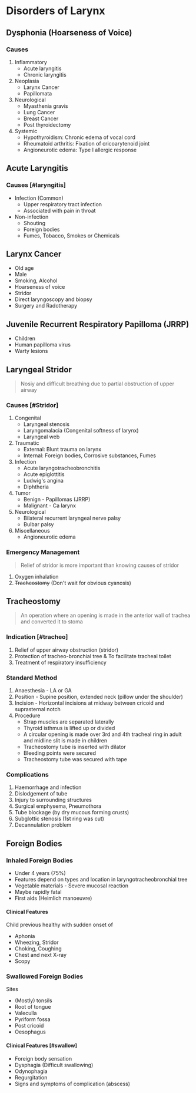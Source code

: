 # Disorders of Larynx

## Dysphonia (Hoarseness of Voice)

### Causes

1. Inflammatory
   - Acute laryngitis
   - Chronic laryngitis
1. Neoplasia
   - Larynx Cancer
   - Papillomata
1. Neurological
   - Myasthenia gravis
   - Lung Cancer
   - Breast Cancer
   - Post thyroidectomy
1. Systemic
   - Hypothyroidism: Chronic edema of vocal cord
   - Rheumatoid arthritis: Fixation of cricoarytenoid joint
   - Angioneurotic edema: Type I allergic response

## Acute Laryngitis

### Causes [#laryngitis]

- Infection (Common)
  - Upper respiratory tract infection
  - Associated with pain in throat
- Non-infection
  - Shouting
  - Foreign bodies
  - Fumes, Tobacco, Smokes or Chemicals

## Larynx Cancer

- Old age
- Male
- Smoking, Alcohol
- Hoarseness of voice
- Stridor
- Direct laryngoscopy and biopsy
- Surgery and Radotherapy

## Juvenile Recurrent Respiratory Papilloma (JRRP)

- Children
- Human papilloma virus
- Warty lesions

## Laryngeal Stridor

> Nosiy and difficult breathing due to partial obstruction of upper airway

### Causes [#Stridor]

1. Congenital
   - Laryngeal stenosis
   - Laryngomalacia (Congenital softness of larynx)
   - Laryngeal web
1. Traumatic
   - External: Blunt trauma on larynx
   - Internal: Foreign bodies, Corrosive substances, Fumes
1. Infection
   - Acute laryngotracheobronchitis
   - Acute epiglottitis
   - Ludwig's angina
   - Diphtheria
1. Tumor
   - Benign - Papillomas (JRRP)
   - Malignant - Ca larynx
1. Neurological
   - Bilateral recurrent laryngeal nerve palsy
   - Bulbar palsy
1. Miscellaneous
   - Angioneurotic edema

### Emergency Management

> Relief of stridor is more important than knowing causes of stridor

1. Oxygen inhalation
1. ~~Tracheostomy~~ (Don't wait for obvious cyanosis)

## Tracheostomy

> An operation where an opening is made in the anterior wall of trachea and converted it to stoma

### Indication [#tracheo]

1. Relief of upper airway obstruction (stridor)
1. Protection of tracheo-bronchial tree & To facilitate tracheal toilet
1. Treatment of respiratory insufficiency

### Standard Method

1. Anaesthesia - LA or GA
1. Position - Supine position, extended neck (pillow under the shoulder)
1. Incision - Horizontal incisions at midway between cricoid and suprasternal notch
1. Procedure
   - Strap muscles are separated laterally
   - Thyroid isthmus is lifted up or divided
   - A circular opening is made over 3rd and 4th tracheal ring in adult and midline slit is made in children
   - Tracheostomy tube is inserted with dilator
   - Bleeding points were secured
   - Tracheostomy tube was secured with tape

### Complications

1. Haemorrhage and infection
1. Dislodgement of tube
1. Injury to surrounding structures
1. Surgical emphysema, Pneumothora
1. Tube blockage (by dry mucous forming crusts)
1. Subglottic stenosis (1st ring was cut)
1. Decannulation problem

## Foreign Bodies

### Inhaled Foreign Bodies

- Under 4 years (75%)
- Features depend on types and location in laryngotracheobronchial tree
- Vegetable materials - Severe mucosal reaction
- Maybe rapidly fatal
- First aids (Heimlich manoeuvre)

#### Clinical Features

Child previous healthy with sudden onset of

- Aphonia
- Wheezing, Stridor
- Choking, Coughing
- Chest and next X-ray
- Scopy

### Swallowed Foreign Bodies

Sites

- (Mostly) tonsils
- Root of tongue
- Valeculla
- Pyriform fossa
- Post cricoid
- Oesophagus

#### Clinical Features [#swallow]

- Foreign body sensation
- Dysphagia (Difficult swallowing)
- Odynophagia
- Regurgitation
- Signs and symptoms of complication (abscess)
